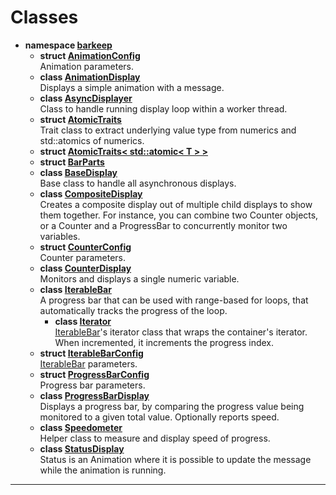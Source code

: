 # Classes



* **namespace [<span class="codey">barkeep</span>](api/Namespaces/namespacebarkeep.md)** 
    * **struct [<span class="codey">AnimationConfig</span>](api/Classes/structbarkeep_1_1_animation_config.md)** <br>Animation parameters. 
    * **class [<span class="codey">AnimationDisplay</span>](api/Classes/classbarkeep_1_1_animation_display.md)** <br>Displays a simple animation with a message. 
    * **class [<span class="codey">AsyncDisplayer</span>](api/Classes/classbarkeep_1_1_async_displayer.md)** <br>Class to handle running display loop within a worker thread. 
    * **struct [<span class="codey">AtomicTraits</span>](api/Classes/structbarkeep_1_1_atomic_traits.md)** <br>Trait class to extract underlying value type from numerics and std::atomics of numerics. 
    * **struct [<span class="codey">AtomicTraits< std::atomic< T > ></span>](api/Classes/structbarkeep_1_1_atomic_traits_3_01std_1_1atomic_3_01_t_01_4_01_4.md)** 
    * **struct [<span class="codey">BarParts</span>](api/Classes/structbarkeep_1_1_bar_parts.md)** 
    * **class [<span class="codey">BaseDisplay</span>](api/Classes/classbarkeep_1_1_base_display.md)** <br>Base class to handle all asynchronous displays. 
    * **class [<span class="codey">CompositeDisplay</span>](api/Classes/classbarkeep_1_1_composite_display.md)** <br>Creates a composite display out of multiple child displays to show them together. For instance, you can combine two Counter objects, or a Counter and a ProgressBar to concurrently monitor two variables. 
    * **struct [<span class="codey">CounterConfig</span>](api/Classes/structbarkeep_1_1_counter_config.md)** <br>Counter parameters. 
    * **class [<span class="codey">CounterDisplay</span>](api/Classes/classbarkeep_1_1_counter_display.md)** <br>Monitors and displays a single numeric variable. 
    * **class [<span class="codey">IterableBar</span>](api/Classes/classbarkeep_1_1_iterable_bar.md)** <br>A progress bar that can be used with range-based for loops, that automatically tracks the progress of the loop. 
        * **class [<span class="codey">Iterator</span>](api/Classes/classbarkeep_1_1_iterable_bar_1_1_iterator.md)** <br>[IterableBar](api/Classes/classbarkeep_1_1_iterable_bar.md)'s iterator class that wraps the container's iterator. When incremented, it increments the progress index. 
    * **struct [<span class="codey">IterableBarConfig</span>](api/Classes/structbarkeep_1_1_iterable_bar_config.md)** <br>[IterableBar](api/Classes/classbarkeep_1_1_iterable_bar.md) parameters. 
    * **struct [<span class="codey">ProgressBarConfig</span>](api/Classes/structbarkeep_1_1_progress_bar_config.md)** <br>Progress bar parameters. 
    * **class [<span class="codey">ProgressBarDisplay</span>](api/Classes/classbarkeep_1_1_progress_bar_display.md)** <br>Displays a progress bar, by comparing the progress value being monitored to a given total value. Optionally reports speed. 
    * **class [<span class="codey">Speedometer</span>](api/Classes/classbarkeep_1_1_speedometer.md)** <br>Helper class to measure and display speed of progress. 
    * **class [<span class="codey">StatusDisplay</span>](api/Classes/classbarkeep_1_1_status_display.md)** <br>Status is an Animation where it is possible to update the message while the animation is running. 



-------------------------------
